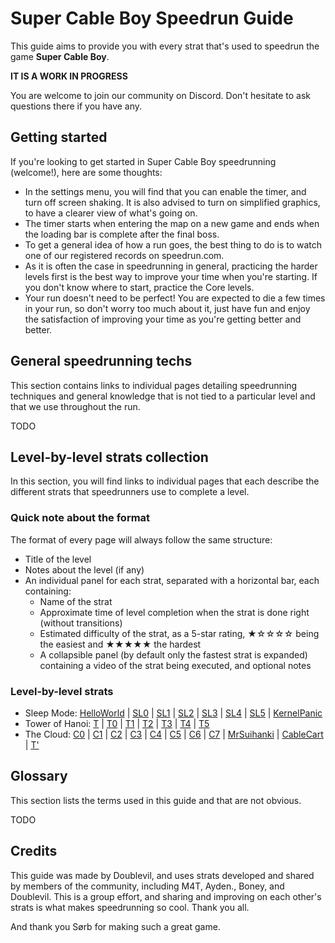 # Super Cable Boy Speedrun Guide

This guide aims to provide you with every strat that's used to speedrun the game **Super Cable Boy**.

**IT IS A WORK IN PROGRESS**

You are welcome to join our community on Discord. Don't hesitate to ask questions there if you have any.

## Getting started

If you're looking to get started in Super Cable Boy speedrunning (welcome!), here are some thoughts:
- In the settings menu, you will find that you can enable the timer, and turn off screen shaking. It is also advised to turn on simplified graphics, to have a clearer view of what's going on.
- The timer starts when entering the map on a new game and ends when the loading bar is complete after the final boss.
- To get a general idea of how a run goes, the best thing to do is to watch one of our registered records on speedrun.com.
- As it is often the case in speedrunning in general, practicing the harder levels first is the best way to improve your time when you're starting. If you don't know where to start, practice the Core levels.
- Your run doesn't need to be perfect! You are expected to die a few times in your run, so don't worry too much about it, just have fun and enjoy the satisfaction of improving your time as you're getting better and better.

## General speedrunning techs

This section contains links to individual pages detailing speedrunning techniques and general knowledge that is not tied to a particular level and that we use throughout the run.

TODO

## Level-by-level strats collection

In this section, you will find links to individual pages that each describe the different strats that speedrunners use to complete a level.

### Quick note about the format

The format of every page will always follow the same structure:
- Title of the level
- Notes about the level (if any)
- An individual panel for each strat, separated with a horizontal bar, each containing:
    - Name of the strat
    - Approximate time of level completion when the strat is done right (without transitions)
    - Estimated difficulty of the strat, as a 5-star rating, ★☆☆☆☆ being the easiest and ★★★★★ the hardest
    - A collapsible panel (by default only the fastest strat is expanded) containing a video of the strat being executed, and optional notes

### Level-by-level strats

- Sleep Mode: [HelloWorld](https://github.com/Doublevil/scbspeedrun/blob/main/levels/sl/HelloWorld.md) | [SL0](https://github.com/Doublevil/scbspeedrun/blob/main/levels/sl/SL0.md) | [SL1](https://github.com/Doublevil/scbspeedrun/blob/main/levels/sl/SL1.md) | [SL2](https://github.com/Doublevil/scbspeedrun/blob/main/levels/sl/SL2.md) | [SL3](https://github.com/Doublevil/scbspeedrun/blob/main/levels/sl/SL3.md) | [SL4](https://github.com/Doublevil/scbspeedrun/blob/main/levels/sl/SL4.md) | [SL5](https://github.com/Doublevil/scbspeedrun/blob/main/levels/sl/SL5.md) | [KernelPanic](https://github.com/Doublevil/scbspeedrun/blob/main/levels/sl/KernelPanic.md)
- Tower of Hanoi: [T](https://github.com/Doublevil/scbspeedrun/blob/main/levels/T/T.md) | [T0](https://github.com/Doublevil/scbspeedrun/blob/main/levels/T/T0.md) | [T1](https://github.com/Doublevil/scbspeedrun/blob/main/levels/T/T1.md) | [T2](https://github.com/Doublevil/scbspeedrun/blob/main/levels/T/T2.md) | [T3](https://github.com/Doublevil/scbspeedrun/blob/main/levels/T/T3.md) | [T4](https://github.com/Doublevil/scbspeedrun/blob/main/levels/T/T4.md) | [T5](https://github.com/Doublevil/scbspeedrun/blob/main/levels/T/T5.md)
- The Cloud: [C0](https://github.com/Doublevil/scbspeedrun/blob/main/levels/C/C0.md) | [C1](https://github.com/Doublevil/scbspeedrun/blob/main/levels/C/C1.md) | [C2](https://github.com/Doublevil/scbspeedrun/blob/main/levels/C/C2.md) | [C3](https://github.com/Doublevil/scbspeedrun/blob/main/levels/C/C3.md) | [C4](https://github.com/Doublevil/scbspeedrun/blob/main/levels/C/C4.md) | [C5](https://github.com/Doublevil/scbspeedrun/blob/main/levels/C/C5.md) | [C6](https://github.com/Doublevil/scbspeedrun/blob/main/levels/C/C6.md) | [C7](https://github.com/Doublevil/scbspeedrun/blob/main/levels/C/C7.md) | [MrSuihanki](https://github.com/Doublevil/scbspeedrun/blob/main/levels/C/MrSuihanki.md) | [CableCart](https://github.com/Doublevil/scbspeedrun/blob/main/levels/C/CableCart.md) | [T'](https://github.com/Doublevil/scbspeedrun/blob/main/levels/C/T'.md)


## Glossary

This section lists the terms used in this guide and that are not obvious.

TODO

## Credits

This guide was made by Doublevil, and uses strats developed and shared by members of the community, including M4T, Ayden., Boney, and Doublevil. This is a group effort, and sharing and improving on each other's strats is what makes speedrunning so cool. Thank you all.

And thank you Sørb for making such a great game.
